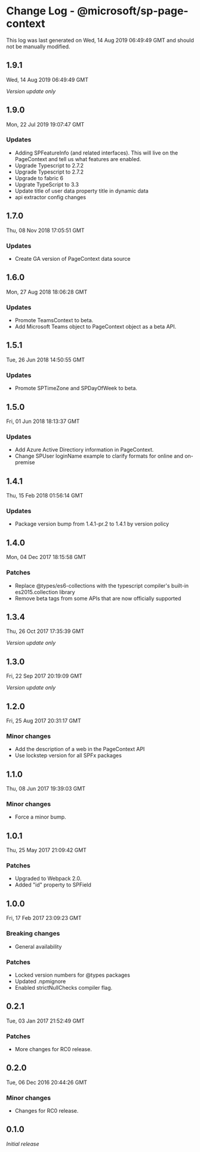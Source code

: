 # Change Log - @microsoft/sp-page-context

This log was last generated on Wed, 14 Aug 2019 06:49:49 GMT and should not be manually modified.

## 1.9.1
Wed, 14 Aug 2019 06:49:49 GMT

*Version update only*

## 1.9.0
Mon, 22 Jul 2019 19:07:47 GMT

### Updates

- Adding SPFeatureInfo (and related interfaces). This will live on the PageContext and tell us what features are enabled. 
- Upgrade Typescript to 2.7.2
- Upgrade Typescript to 2.7.2
- Upgrade to fabric 6
- Upgrate TypeScript to 3.3
- Update title of user data property title in dynamic data
- api extractor config changes

## 1.7.0
Thu, 08 Nov 2018 17:05:51 GMT

### Updates

- Create GA version of PageContext data source

## 1.6.0
Mon, 27 Aug 2018 18:06:28 GMT

### Updates

- Promote TeamsContext to beta.
- Add Microsoft Teams object to PageContext object as a beta API.

## 1.5.1
Tue, 26 Jun 2018 14:50:55 GMT

### Updates

- Promote SPTimeZone and SPDayOfWeek to beta.

## 1.5.0
Fri, 01 Jun 2018 18:13:37 GMT

### Updates

- Add Azure Active Directiory information in PageContext.
- Change SPUser loginName example to clarify formats for online and on-premise

## 1.4.1
Thu, 15 Feb 2018 01:56:14 GMT

### Updates

- Package version bump from 1.4.1-pr.2 to 1.4.1 by version policy

## 1.4.0
Mon, 04 Dec 2017 18:15:58 GMT

### Patches

- Replace @types/es6-collections with the typescript compiler's built-in es2015.collection library
- Remove beta tags from some APIs that are now officially supported

## 1.3.4
Thu, 26 Oct 2017 17:35:39 GMT

*Version update only*

## 1.3.0
Fri, 22 Sep 2017 20:19:09 GMT

*Version update only*

## 1.2.0
Fri, 25 Aug 2017 20:31:17 GMT

### Minor changes

- Add the description of a web in the PageContext API 
- Use lockstep version for all SPFx packages

## 1.1.0
Thu, 08 Jun 2017 19:39:03 GMT

### Minor changes

- Force a minor bump.

## 1.0.1
Thu, 25 May 2017 21:09:42 GMT

### Patches

- Upgraded to Webpack 2.0.
- Added "id" property to SPField

## 1.0.0
Fri, 17 Feb 2017 23:09:23 GMT

### Breaking changes

- General availability

### Patches

- Locked version numbers for @types packages
- Updated .npmignore
- Enabled strictNullChecks compiler flag.

## 0.2.1
Tue, 03 Jan 2017 21:52:49 GMT

### Patches

- More changes for RC0 release.

## 0.2.0
Tue, 06 Dec 2016 20:44:26 GMT

### Minor changes

- Changes for RC0 release.

## 0.1.0

*Initial release*

